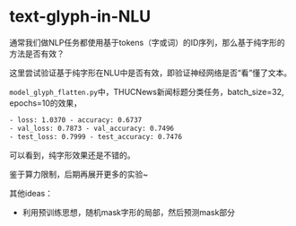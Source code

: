 # text-glyph-in-NLU

通常我们做NLP任务都使用基于tokens（字或词）的ID序列，那么基于纯字形的方法是否有效？


这里尝试验证基于纯字形在NLU中是否有效，即验证神经网络是否“看”懂了文本。


`model_glyph_flatten.py`中，THUCNews新闻标题分类任务，batch_size=32, epochs=10的效果，

```txt
- loss: 1.0370 - accuracy: 0.6737 
- val_loss: 0.7873 - val_accuracy: 0.7496
- test_loss: 0.7999 - test_accuracy: 0.7476
```

可以看到，纯字形效果还是不错的。

鉴于算力限制，后期再展开更多的实验~

其他ideas：

- 利用预训练思想，随机mask字形的局部，然后预测mask部分
